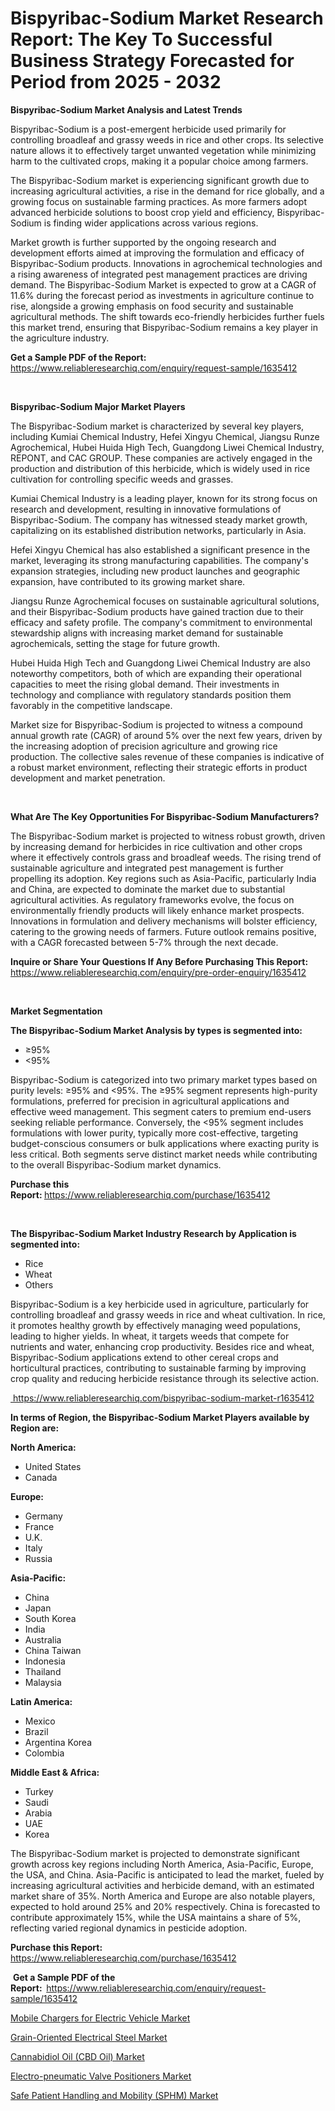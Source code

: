 <p><h1>Bispyribac-Sodium Market Research Report: The Key To Successful Business Strategy Forecasted for Period from 2025 - 2032</h1></p><p><strong>Bispyribac-Sodium Market Analysis and Latest Trends</strong></p>
<p><p>Bispyribac-Sodium is a post-emergent herbicide used primarily for controlling broadleaf and grassy weeds in rice and other crops. Its selective nature allows it to effectively target unwanted vegetation while minimizing harm to the cultivated crops, making it a popular choice among farmers. </p><p>The Bispyribac-Sodium market is experiencing significant growth due to increasing agricultural activities, a rise in the demand for rice globally, and a growing focus on sustainable farming practices. As more farmers adopt advanced herbicide solutions to boost crop yield and efficiency, Bispyribac-Sodium is finding wider applications across various regions.</p><p>Market growth is further supported by the ongoing research and development efforts aimed at improving the formulation and efficacy of Bispyribac-Sodium products. Innovations in agrochemical technologies and a rising awareness of integrated pest management practices are driving demand. The Bispyribac-Sodium Market is expected to grow at a CAGR of 11.6% during the forecast period as investments in agriculture continue to rise, alongside a growing emphasis on food security and sustainable agricultural methods. The shift towards eco-friendly herbicides further fuels this market trend, ensuring that Bispyribac-Sodium remains a key player in the agriculture industry.</p></p>
<p><strong>Get a Sample PDF of the Report:&nbsp;</strong> <a href="https://www.reliableresearchiq.com/enquiry/request-sample/1635412?utm_campaign=99&utm_medium=2&utm_source=Github&utm_content=ia&utm_term=23032025&utm_id=bispyribac-sodium">https://www.reliableresearchiq.com/enquiry/request-sample/1635412</a></p>
<p>&nbsp;</p>
<p><strong>Bispyribac-Sodium Major Market Players</strong></p>
<p><p>The Bispyribac-Sodium market is characterized by several key players, including Kumiai Chemical Industry, Hefei Xingyu Chemical, Jiangsu Runze Agrochemical, Hubei Huida High Tech, Guangdong Liwei Chemical Industry, REPONT, and CAC GROUP. These companies are actively engaged in the production and distribution of this herbicide, which is widely used in rice cultivation for controlling specific weeds and grasses.</p><p>Kumiai Chemical Industry is a leading player, known for its strong focus on research and development, resulting in innovative formulations of Bispyribac-Sodium. The company has witnessed steady market growth, capitalizing on its established distribution networks, particularly in Asia.</p><p>Hefei Xingyu Chemical has also established a significant presence in the market, leveraging its strong manufacturing capabilities. The company's expansion strategies, including new product launches and geographic expansion, have contributed to its growing market share.</p><p>Jiangsu Runze Agrochemical focuses on sustainable agricultural solutions, and their Bispyribac-Sodium products have gained traction due to their efficacy and safety profile. The company's commitment to environmental stewardship aligns with increasing market demand for sustainable agrochemicals, setting the stage for future growth.</p><p>Hubei Huida High Tech and Guangdong Liwei Chemical Industry are also noteworthy competitors, both of which are expanding their operational capacities to meet the rising global demand. Their investments in technology and compliance with regulatory standards position them favorably in the competitive landscape.</p><p>Market size for Bispyribac-Sodium is projected to witness a compound annual growth rate (CAGR) of around 5% over the next few years, driven by the increasing adoption of precision agriculture and growing rice production. The collective sales revenue of these companies is indicative of a robust market environment, reflecting their strategic efforts in product development and market penetration.</p></p>
<p>&nbsp;</p>
<p><strong>What Are The Key Opportunities For Bispyribac-Sodium Manufacturers?</strong></p>
<p><p>The Bispyribac-Sodium market is projected to witness robust growth, driven by increasing demand for herbicides in rice cultivation and other crops where it effectively controls grass and broadleaf weeds. The rising trend of sustainable agriculture and integrated pest management is further propelling its adoption. Key regions such as Asia-Pacific, particularly India and China, are expected to dominate the market due to substantial agricultural activities. As regulatory frameworks evolve, the focus on environmentally friendly products will likely enhance market prospects. Innovations in formulation and delivery mechanisms will bolster efficiency, catering to the growing needs of farmers. Future outlook remains positive, with a CAGR forecasted between 5-7% through the next decade.</p></p>
<p><strong>Inquire or Share Your Questions If Any Before Purchasing This Report:</strong> <a href="https://www.reliableresearchiq.com/enquiry/pre-order-enquiry/1635412?utm_campaign=99&utm_medium=2&utm_source=Github&utm_content=ia&utm_term=23032025&utm_id=bispyribac-sodium">https://www.reliableresearchiq.com/enquiry/pre-order-enquiry/1635412</a></p>
<p>&nbsp;</p>
<p><strong>Market Segmentation</strong></p>
<p><strong>The Bispyribac-Sodium Market Analysis by types is segmented into:</strong></p>
<p><ul><li>≥95%</li><li><95%</li></ul></p>
<p><p>Bispyribac-Sodium is categorized into two primary market types based on purity levels: ≥95% and <95%. The ≥95% segment represents high-purity formulations, preferred for precision in agricultural applications and effective weed management. This segment caters to premium end-users seeking reliable performance. Conversely, the <95% segment includes formulations with lower purity, typically more cost-effective, targeting budget-conscious consumers or bulk applications where exacting purity is less critical. Both segments serve distinct market needs while contributing to the overall Bispyribac-Sodium market dynamics.</p></p>
<p><strong>Purchase this Report:&nbsp;</strong><a href="https://www.reliableresearchiq.com/purchase/1635412?utm_campaign=99&utm_medium=2&utm_source=Github&utm_content=ia&utm_term=23032025&utm_id=bispyribac-sodium">https://www.reliableresearchiq.com/purchase/1635412</a></p>
<p>&nbsp;</p>
<p><strong>The Bispyribac-Sodium Market Industry Research by Application is segmented into:</strong></p>
<p><ul><li>Rice</li><li>Wheat</li><li>Others</li></ul></p>
<p><p>Bispyribac-Sodium is a key herbicide used in agriculture, particularly for controlling broadleaf and grassy weeds in rice and wheat cultivation. In rice, it promotes healthy growth by effectively managing weed populations, leading to higher yields. In wheat, it targets weeds that compete for nutrients and water, enhancing crop productivity. Besides rice and wheat, Bispyribac-Sodium applications extend to other cereal crops and horticultural practices, contributing to sustainable farming by improving crop quality and reducing herbicide resistance through its selective action.</p></p>
<p><a href="https://www.reliableresearchiq.com/bispyribac-sodium-market-r1635412?utm_campaign=99&utm_medium=2&utm_source=Github&utm_content=ia&utm_term=23032025&utm_id=bispyribac-sodium">&nbsp;https://www.reliableresearchiq.com/bispyribac-sodium-market-r1635412</a></p>
<p><strong>In terms of Region, the Bispyribac-Sodium Market Players available by Region are:</strong></p>
<p>
    <p> <strong> North America: </strong>
        <ul>
            <li>United States</li>
            <li>Canada</li>
        </ul>
        </p> 
    <p> <strong> Europe: </strong>
        <ul>
            <li>Germany</li>
            <li>France</li>
            <li>U.K.</li>
            <li>Italy</li>
            <li>Russia</li>
        </ul>
        </p> 
    <p> <strong> Asia-Pacific: </strong>
        <ul>
            <li>China</li>
            <li>Japan</li>
            <li>South Korea</li>
            <li>India</li>
            <li>Australia</li>
            <li>China Taiwan</li>
            <li>Indonesia</li>
            <li>Thailand</li>
            <li>Malaysia</li>
        </ul>
        </p> 
    <p> <strong> Latin America: </strong>
        <ul>
            <li>Mexico</li>
            <li>Brazil</li>
            <li>Argentina Korea</li>
            <li>Colombia</li>
        </ul>
        </p> 
    <p> <strong> Middle East & Africa: </strong>
        <ul>
            <li>Turkey</li>
            <li>Saudi</li>
            <li>Arabia</li>
            <li>UAE</li>
            <li>Korea</li>
        </ul>
    </p>
    </p>
<p><p>The Bispyribac-Sodium market is projected to demonstrate significant growth across key regions including North America, Asia-Pacific, Europe, the USA, and China. Asia-Pacific is anticipated to lead the market, fueled by increasing agricultural activities and herbicide demand, with an estimated market share of 35%. North America and Europe are also notable players, expected to hold around 25% and 20% respectively. China is forecasted to contribute approximately 15%, while the USA maintains a share of 5%, reflecting varied regional dynamics in pesticide adoption.</p></p>
<p><strong>Purchase this Report: </strong><a href="https://www.reliableresearchiq.com/purchase/1635412?utm_campaign=99&utm_medium=2&utm_source=Github&utm_content=ia&utm_term=23032025&utm_id=bispyribac-sodium">https://www.reliableresearchiq.com/purchase/1635412</a></p>
<p>&nbsp;<strong>Get a Sample PDF of the Report:&nbsp;&nbsp;</strong><a href="https://www.reliableresearchiq.com/enquiry/request-sample/1635412?utm_campaign=99&utm_medium=2&utm_source=Github&utm_content=ia&utm_term=23032025&utm_id=bispyribac-sodium">https://www.reliableresearchiq.com/enquiry/request-sample/1635412</a></p>
<p><strong></strong></p>
<p><p><a href="https://github.com/afghatakito29/Market-Research-Report-List-1/blob/main/mobile-chargers-for-electric-vehicle-market.md?utm_campaign=99&utm_medium=2&utm_source=Github&utm_content=ia&utm_term=23032025&utm_id=bispyribac-sodium">Mobile Chargers for Electric Vehicle Market</a></p><p><a href="https://github.com/saqafidrahea/Market-Research-Report-List-1/blob/main/grain-oriented-electrical-steel-market.md?utm_campaign=99&utm_medium=2&utm_source=Github&utm_content=ia&utm_term=23032025&utm_id=bispyribac-sodium">Grain-Oriented Electrical Steel Market</a></p><p><a href="https://github.com/atawanyeze/Market-Research-Report-List-1/blob/main/cannabidiol-oil-cbd-oil-market.md?utm_campaign=99&utm_medium=2&utm_source=Github&utm_content=ia&utm_term=23032025&utm_id=bispyribac-sodium">Cannabidiol Oil (CBD Oil) Market</a></p><p><a href="https://github.com/vespigeakexc/Market-Research-Report-List-1/blob/main/electro-pneumatic-valve-positioners-market.md?utm_campaign=99&utm_medium=2&utm_source=Github&utm_content=ia&utm_term=23032025&utm_id=bispyribac-sodium">Electro-pneumatic Valve Positioners Market</a></p><p><a href="https://github.com/eimutelufta/Market-Research-Report-List-1/blob/main/safe-patient-handling-and-mobility-sphm-market.md?utm_campaign=99&utm_medium=2&utm_source=Github&utm_content=ia&utm_term=23032025&utm_id=bispyribac-sodium">Safe Patient Handling and Mobility (SPHM) Market</a></p></p>
